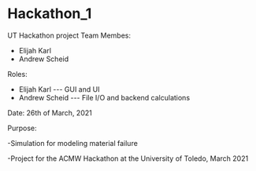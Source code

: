 # Hackathon_1
UT Hackathon project
Team Membes:
  - Elijah Karl
  - Andrew Scheid

Roles:
- Elijah Karl   --- GUI and UI
- Andrew Scheid --- File I/O and backend calculations

Date: 26th of March, 2021

Purpose: 

-Simulation for modeling material failure

-Project for the ACMW Hackathon at the University of Toledo, March 2021
